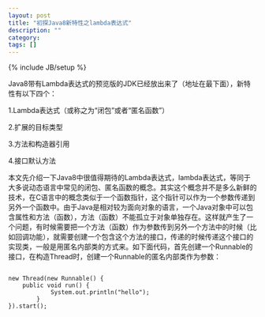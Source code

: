 ```yaml
---
layout: post
title: "初探Java8新特性之lambda表达式"
description: ""
category: 
tags: []
---
```

{% include JB/setup %}


Java8带有Lambda表达式的预览版的JDK已经放出来了（地址在最下面），新特性有以下四个：

1.Lambda表达式（或称之为“闭包”或者“匿名函数”）

2.扩展的目标类型

3.方法和构造器引用

4.接口默认方法

本文先介绍一下Java8中很值得期待的Lambda表达式，lambda表达式，等同于大多说动态语言中常见的闭包、匿名函数的概念。其实这个概念并不是多么新鲜的技术，在C语言中的概念类似于一个函数指针，这个指针可以作为一个参数传递到另外一个函数中。由于Java是相对较为面向对象的语言，一个Java对象中可以包含属性和方法（函数），方法（函数）不能孤立于对象单独存在。这样就产生了一个问题，有时候需要把一个方法（函数）作为参数传到另外一个方法中的时候（比如回调功能），就需要创建一个包含这个方法的接口，传递的时候传递这个接口的实现类，一般是用匿名内部类的方式来。如下面代码，首先创建一个Runnable的接口，在构造Thread时，创建一个Runnable的匿名内部类作为参数：
<pre>
<code>
new Thread(new Runnable() {  
    public void run() {  
            System.out.println("hello");  
        }  
}).start();
</code>
</pre>







